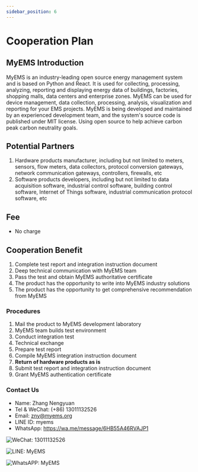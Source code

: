 ```yaml
---
sidebar_position: 6
---
```


# Cooperation Plan

## MyEMS Introduction

MyEMS is an industry-leading open source energy management system and is based on Python and React.
It is used for collecting, processing, analyzing, reporting and displaying energy data of buildings, factories, shopping malls, data centers and enterprise zones.
MyEMS can be used for device management, data collection, processing, analysis, visualization and reporting for your EMS projects.
MyEMS is being developed and maintained by an experienced development team, and the system's source code is published under MIT license.
Using open source to help achieve carbon peak carbon neutrality goals.

## Potential Partners

1. Hardware products manufacturer, including but not limited to meters, sensors, flow meters, data collectors, protocol conversion gateways, network communication gateways, controllers, firewalls, etc
2. Software products developers, including but not limited to data acquisition software, industrial control software, building control software, Internet of Things software, industrial communication protocol software, etc

## Fee

- No charge

## Cooperation Benefit

1. Complete test report and integration instruction document
2. Deep technical communication with MyEMS team
3. Pass the test and obtain MyEMS authoritative certificate
4. The product has the opportunity to write into MyEMS industry solutions
5. The product has the opportunity to get comprehensive recommendation from MyEMS

### Procedures

1. Mail the product to MyEMS development laboratory
2. MyEMS team builds test environment
3. Conduct integration test
4. Technical exchange
5. Prepare test report
6. Compile MyEMS integration instruction document
7. **Return of hardware products as is**
8. Submit test report and integration instruction document
9. Grant MyEMS authentication certificate

### Contact Us

- Name: Zhang Nengyuan
- Tel & WeChat: (+86) 13011132526
- Email: zny@myems.org
- LINE ID: myems
- WhatsApp: https://wa.me/message/6HB55A46RVAJP1

![WeChat: 13011132526](/img/wechat_nengyuanzhang.png)

![LINE: MyEMS](/img/line_myems.jpg)

![WhatsAPP: MyEMS](/img/whatsapp_myems.png)